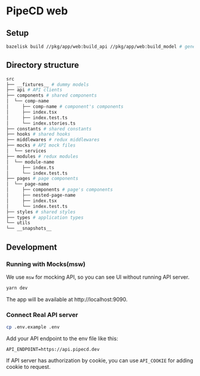 # PipeCD web

## Setup

```bash
bazelisk build //pkg/app/web:build_api //pkg/app/web:build_model # generate models and API client from proto files. Also will install dependencies by yarn
```

## Directory structure

```bash
src
├── __fixtures__ # dummy models
├── api # API clients
├── components # shared components
│  └── comp-name
│     ├── comp-name # component's components
│     ├── index.tsx
│     ├── index.test.ts
│     └── index.stories.ts
├── constants # shared constants
├── hooks # shared hooks
├── middlewares # redux middlewares
├── mocks # API mock files
│  └── services
├── modules # redux modules
│  └── module-name
│     ├── index.ts
│     └── index.test.ts
├── pages # page components
│  └── page-name
│     ├── components # page's components
│     ├── nested-page-name
│     ├── index.tsx
│     └── index.test.ts
├── styles # shared styles
├── types # application types
└── utils
└── __snapshots__
```

## Development

### Running with Mocks(msw)

We use `msw` for mocking API, so you can see UI without running API server.

```bash
yarn dev
```

The app will be available at http://localhost:9090.

### Connect Real API server

```bash
cp .env.example .env
```

Add your API endpoint to the env file like this:

```
API_ENDPOINT=https://api.pipecd.dev
```

If API server has authorization by cookie, you can use `API_COOKIE` for adding cookie to request.
